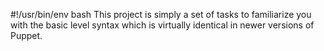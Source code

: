 #!/usr/bin/env bash
This project is simply a set of tasks to familiarize you with the basic level syntax which is virtually identical in newer versions of Puppet.
